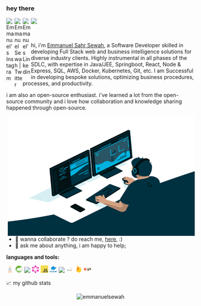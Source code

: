 ### hey there 
<a href="https://www.instagram.com/_undefvar/">
  <img align="left" alt="Emmanuel's Instagram" width="22px" src="https://raw.githubusercontent.com/hussainweb/hussainweb/main/icons/instagram.png" />
</a>

<a href="https://twitter.com/_undefVar">
  <img align="left" alt="Emmanuel Sewah | Twitter" width="22px" src="https://raw.githubusercontent.com/peterthehan/peterthehan/master/assets/twitter.svg" />
</a>
<a href="https://www.linkedin.com/in/emmanuelsahrsewah/">
  <img align="left" alt="Emmanuel's Linkedin" width="22px" src="https://raw.githubusercontent.com/peterthehan/peterthehan/master/assets/linkedin.svg" />
</a>

![](https://visitor-badge.glitch.me/badge?page_id=abhisheknaiidu.abhisheknaiidu)

<br />

hi, i'm [Emmanuel Sahr Sewah](https://www.linkedin.com/in/emmanuelsahrsewah/), a Software Developer skilled in developing Full Stack web and business intelligence solutions for diverse industry clients. Highly instrumental in all phases of the SDLC, with expertise in Java/JEE, Springboot, React, Node & Express, SQL, AWS, Docker, Kubernetes, Git, etc. I am Successful in developing bespoke solutions, optimizing business procedures, processes, and productivity.

i am also an open-source enthusiast. i've learned a lot from the open-source community and i love how collaboration and knowledge sharing happened through open-source.


  <img align="right" alt="GIF" src="https://github.com/sewah2012/sewah2012/blob/master/code.gif?raw=true" width="500" height="320" />
  
- 💼 wanna collaborate ? do reach me, [here](mailto:sewah2012@gmail.com), :)
- 💬 ask me about anything, i am happy to help;

**languages and tools:**  

<code><img height="20" src="https://raw.githubusercontent.com/github/explore/80688e429a7d4ef2fca1e82350fe8e3517d3494d/topics/java/java.png"></code>
<code><img height="20" src="https://raw.githubusercontent.com/github/explore/80688e429a7d4ef2fca1e82350fe8e3517d3494d/topics/spring/spring.png"></code>
<code><img height="20" src="https://raw.githubusercontent.com/github/explore/80688e429a7d4ef2fca1e82350fe8e3517d3494d/topics/springboot/springboot.png"></code>
<code><img height="20" src="https://raw.githubusercontent.com/github/explore/5c058a388828bb5fde0bcafd4bc867b5bb3f26f3/topics/graphql/graphql.png"></code>
<code><img height="20" src="https://raw.githubusercontent.com/github/explore/80688e429a7d4ef2fca1e82350fe8e3517d3494d/topics/javascript/javascript.png"></code>
<code><img height="20" src="https://raw.githubusercontent.com/github/explore/80688e429a7d4ef2fca1e82350fe8e3517d3494d/topics/docker/docker.png"></code>
<code><img height="20" src="https://raw.githubusercontent.com/github/explore/80688e429a7d4ef2fca1e82350fe8e3517d3494d/topics/postgresSql/postgresSql.png"></code>
<code><img height="20" src="https://raw.githubusercontent.com/github/explore/80688e429a7d4ef2fca1e82350fe8e3517d3494d/topics/mysql/mysql.png"></code>
<code><img height="20" src="https://raw.githubusercontent.com/github/explore/80688e429a7d4ef2fca1e82350fe8e3517d3494d/topics/firebase/firebase.png"></code>
<code><img height="20" src="https://raw.githubusercontent.com/github/explore/80688e429a7d4ef2fca1e82350fe8e3517d3494d/topics/git/git.png"></code>



📈 my github stats

<p align="center"> <img src="https://github-readme-stats.vercel.app/api?username=sewah2012&show_icons=true&theme=gotham" alt="emmanuelsewah" />




